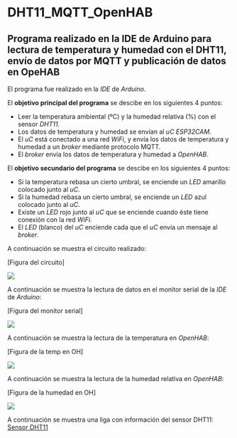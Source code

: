 # DHT11_MQTT_OpenHAB

## Programa realizado en la IDE de Arduino para lectura de temperatura y humedad con el DHT11, envío de datos por MQTT y publicación de datos en OpeHAB

El programa fue realizado en la *IDE* de *Arduino*.

El **objetivo principal del programa** se descibe en los siguientes 4 puntos:
 * Leer la temperatura ambiental (ºC) y la humedad relativa (%) con el sensor *DHT11*.
 * Los datos de temperatura y humedad se envían al *uC ESP32CAM*.
 * El *uC* está conectado a una red *WiFi*, y envía los datos de temperatura y humedad a un *broker* mediante protocolo MQTT.
 * El *broker* envía los datos de temperatura y humedad a *OpenHAB*.

El **objetivo secundario del programa** se descibe en los siguientes 4 puntos:
 * Si la temperatura rebasa un cierto umbral, se enciende un *LED* amarillo colocado junto al *uC*.
 * Si la humedad rebasa un cierto umbral, se enciende un *LED* azul colocado junto al *uC*.
 * Existe un *LED* rojo junto al *uC* que se enciende cuando éste tiene conexión con la red *WiFi*.
 * El *LED* (blanco) del *uC* enciende cada que el *uC* envía un mensaje al *broker*.

A continuación se muestra el circuito realizado:

[Figura del circuito]

![](https://upload.wikimedia.org/wikipedia/en/8/80/Wikipedia-logo-v2.svg)

A continuación se muestra la lectura de datos en el monitor serial de la *IDE* de *Arduino*:

[Figura del monitor serial]

![](https://upload.wikimedia.org/wikipedia/en/8/80/Wikipedia-logo-v2.svg)

A continuación se muestra la lectura de la temperatura en *OpenHAB*:

[Figura de la temp en OH]

![](https://upload.wikimedia.org/wikipedia/en/8/80/Wikipedia-logo-v2.svg)

A continuación se muestra la lectura de la humedad relativa en *OpenHAB*:

[Figura de la humedad en OH]

![](https://upload.wikimedia.org/wikipedia/en/8/80/Wikipedia-logo-v2.svg)

A continuación se muestra una liga con información del sensor DHT11: [Sensor DHT11](https://naylampmechatronics.com/sensores-temperatura-y-humedad/57-sensor-de-temperatura-y-humedad-relativa-dht11.html)




